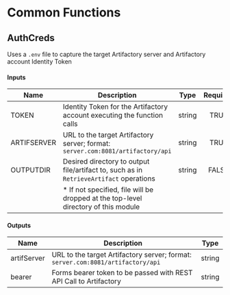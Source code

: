 # Common Functions

## AuthCreds
Uses a `.env` file to capture the target Artifactory server and Artifactory account Identity Token

#### Inputs
| Name        | Description                                                                              | Type   | Required |
|-------------|------------------------------------------------------------------------------------------|--------|:--------:|
| TOKEN       | Identity Token for the Artifactory account executing the function calls                  | string | TRUE     |
| ARTIFSERVER | URL to the target Artifactory server; format: `server.com:8081/artifactory/api`          | string | TRUE     |
| OUTPUTDIR   | Desired directory to output file/artifact to, such as in `RetrieveArtifact` operations   | string | FALSE    |
|             | * If not specified, file will be dropped at the top-level directory of this module       |        |          |

#### Outputs
| Name        | Description                                                                      | Type   |
|-------------|----------------------------------------------------------------------------------|--------|
| artifServer | URL to the target Artifactory server; format: `server.com:8081/artifactory/api`  | string |
| bearer      | Forms bearer token to be passed with REST API Call to Artifactory                | string |